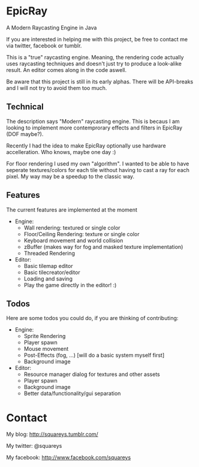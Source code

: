 EpicRay
=======
A Modern Raycasting Engine in Java


If you are interested in helping me with this project, be free to contact me via twitter, facebook or tumblr.

This is a "true" raycasting engine. Meaning, the rendering code actually uses raycasting techniques and doesn't just try to produce a look-alike result. An editor comes along in the code aswell.

Be aware that this project is still in its early alphas. There will be API-breaks and I will not try to avoid them too much.

Technical
--------

The description says "Modern" raycasting engine. This is becaus I am looking to implement more contemprorary effects and filters in EpicRay (DOF maybe?).

Recently I had the idea to make EpicRay optionally use hardware accelleration. Who knows, maybe one day :)

For floor rendering I used my own "algorithm". I wanted to be able to have seperate textures/colors for each tile without having to cast a ray for each pixel. My way may be a speedup to the classic way.

Features
--------

The current features are implemented at the moment
- Engine:
  - Wall rendering: textured or single color
  - Floor/Ceiling Rendering: texture or single color
  - Keyboard movement and world collision
  - zBuffer (makes way for fog and masked texture implementation)
  - Threaded Rendering
- Editor: 
  - Basic tilemap editor
  - Basic tilecreator/editor
  - Loading and saving
  - Play the game directly in the editor! :)

Todos
-----

Here are some todos you could do, if you are thinking of contributing:
- Engine:
  - Sprite Rendering
  - Player spawn
  - Mouse movement
  - Post-Effects (fog, ...) [will do a basic system myself first]
  - Background image
- Editor:
  - Resource manager dialog for textures and other assets
  - Player spawn
  - Background image
  - Better data/functionality/gui separation

Contact
=======

My blog: http://squareys.tumblr.com/

My twitter: @squareys

My facebook: http://www.facebook.com/squareys
